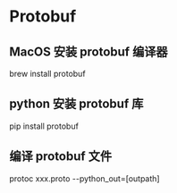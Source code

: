# Protobuf 

## MacOS 安装 protobuf 编译器
brew install protobuf

## python 安装 protobuf 库
pip install protobuf

## 编译 protobuf 文件
protoc xxx.proto --python_out=[outpath]
